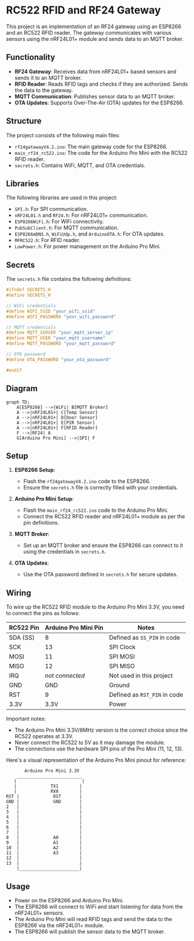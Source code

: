 # RC522 RFID and RF24 Gateway

This project is an implementation of an RF24 gateway using an ESP8266 and an RC522 RFID reader. The gateway communicates with various sensors using the nRF24L01+ module and sends data to an MQTT broker.

## Functionality

- **RF24 Gateway**: Receives data from nRF24L01+ based sensors and sends it to an MQTT broker.
- **RFID Reader**: Reads RFID tags and checks if they are authorized. Sends the data to the gateway.
- **MQTT Communication**: Publishes sensor data to an MQTT broker.
- **OTA Updates**: Supports Over-The-Air (OTA) updates for the ESP8266.

## Structure

The project consists of the following main files:

- `rf24gatewayV4.2.ino`: The main gateway code for the ESP8266.
- `main_rf24_rc522.ino`: The code for the Arduino Pro Mini with the RC522 RFID reader.
- `secrets.h`: Contains WiFi, MQTT, and OTA credentials.

## Libraries

The following libraries are used in this project:

- `SPI.h`: For SPI communication.
- `nRF24L01.h` and `RF24.h`: For nRF24L01+ communication.
- `ESP8266WiFi.h`: For WiFi connectivity.
- `PubSubClient.h`: For MQTT communication.
- `ESP8266mDNS.h`, `WiFiUdp.h`, and `ArduinoOTA.h`: For OTA updates.
- `MFRC522.h`: For RFID reader.
- `LowPower.h`: For power management on the Arduino Pro Mini.

## Secrets

The `secrets.h` file contains the following definitions:

```cpp
#ifndef SECRETS_H
#define SECRETS_H

// WiFi credentials
#define WIFI_SSID "your_wifi_ssid"
#define WIFI_PASSWORD "your_wifi_password"

// MQTT credentials
#define MQTT_SERVER "your_mqtt_server_ip"
#define MQTT_USER "your_mqtt_username"
#define MQTT_PASSWORD "your_mqtt_password"

// OTA password
#define OTA_PASSWORD "your_ota_password"

#endif
```

## Diagram

```mermaid
graph TD;
    A[ESP8266] -->|WiFi| B[MQTT Broker]
    A -->|nRF24L01+| C[Temp Sensor]
    A -->|nRF24L01+| D[Door Sensor]
    A -->|nRF24L01+| E[PIR Sensor]
    A -->|nRF24L01+| F[RFID Reader]
    F -->|RF24| A
    G[Arduino Pro Mini] -->|SPI| F
```

## Setup

1. **ESP8266 Setup**:
   - Flash the `rf24gatewayV4.2.ino` code to the ESP8266.
   - Ensure the `secrets.h` file is correctly filled with your credentials.

2. **Arduino Pro Mini Setup**:
   - Flash the `main_rf24_rc522.ino` code to the Arduino Pro Mini.
   - Connect the RC522 RFID reader and nRF24L01+ module as per the pin definitions.

3. **MQTT Broker**:
   - Set up an MQTT broker and ensure the ESP8266 can connect to it using the credentials in `secrets.h`.

4. **OTA Updates**:
   - Use the OTA password defined in `secrets.h` for secure updates.

## Wiring

To wire up the RC522 RFID module to the Arduino Pro Mini 3.3V, you need to connect the pins as follows:

| RC522 Pin | Arduino Pro Mini Pin | Notes |
|-----------|---------------------|-------|
| SDA (SS)  | 8                  | Defined as `SS_PIN` in code |
| SCK       | 13                 | SPI Clock |
| MOSI      | 11                 | SPI MOSI |
| MISO      | 12                 | SPI MISO |
| IRQ       | *not connected*    | Not used in this project |
| GND       | GND                | Ground |
| RST       | 9                  | Defined as `RST_PIN` in code |
| 3.3V      | 3.3V               | Power |

Important notes:
- The Arduino Pro Mini 3.3V/8MHz version is the correct choice since the RC522 operates at 3.3V.
- Never connect the RC522 to 5V as it may damage the module.
- The connections use the hardware SPI pins of the Pro Mini (11, 12, 13).

Here's a visual representation of the Arduino Pro Mini pinout for reference:

```
       Arduino Pro Mini 3.3V
    _________________________
   |                         |
   |             TX1        |
   |             RX0        |
RST |             RST       |
GND |             GND       |
2   |                       |
3   |                       |
4   |                       |
5   |                       |
6   |                       |
7   |                       |
8   |             A0        | 
9   |             A1        |
10  |             A2        |
11  |             A3        |
12  |                       |
13  |                       |
    |_______________________|
```

## Usage

- Power on the ESP8266 and Arduino Pro Mini.
- The ESP8266 will connect to WiFi and start listening for data from the nRF24L01+ sensors.
- The Arduino Pro Mini will read RFID tags and send the data to the ESP8266 via the nRF24L01+ module.
- The ESP8266 will publish the sensor data to the MQTT broker.


